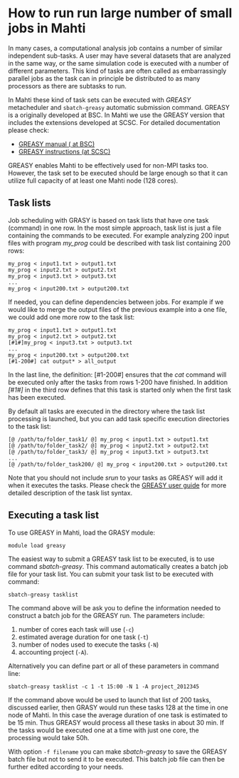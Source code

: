 # How to run run large number of small jobs in Mahti

In many cases, a computational analysis job contains a number of similar independent sub-tasks. 
A user may have several datasets that are analyzed in the same way, or the same simulation code 
is executed with a number of different parameters. This kind of tasks are often called as 
embarrassingly parallel jobs as the task can in principle be distributed to as many processors 
as there are subtasks to run. 

In Mahti these kind of task sets can be executed with *GREASY* metacheduler 
and `sbatch-greasy` automatic submission command.  GREASY is a originally developed at BSC. 
In Mahti we use the GREASY version that includes the extensions developed at SCSC. 
For detailed documentation please check:

   * [GREASY manual ( at BSC)](https://github.com/BSC-Support-Team/GREASY/raw/master/doc/greasy_userguide.pdf)
   * [GREASY instructions (at SCSC) ](https://user.cscs.ch/tools/high_throughput/)
   
GREASY enables Mahti to be effectively used for non-MPI tasks too. However, the task set to be executed 
should be large enough so that it can utilize full capacity of at least one Mahti node (128 cores).

   
## Task lists

Job scheduling with GRASY is based on task lists that have one task (command) in one row. In the most simple approach,
task list is just a file containing the commands to be executed. For example analyzing 200 input files with program _my_prog_ 
could be described with task list containing 200 rows:
```text
my_prog < input1.txt > output1.txt
my_prog < input2.txt > output2.txt
my_prog < input3.txt > output3.txt
...
my_prog < input200.txt > output200.txt
```

If needed, you can define dependencies between jobs. For example if we would like to merge the output files of the previous example into a one file, we could add one more row to the task list:

```text
my_prog < input1.txt > output1.txt
my_prog < input2.txt > output2.txt
[#1#]my_prog < input3.txt > output3.txt
...
my_prog < input200.txt > output200.txt
[#1-200#] cat output* > all_output
```
In the last line, the definition:
[#1-200#] ensures that the _cat_ command will be executed only after the tasks from rows 1-200 have finished.
In addition _[#1#]_ in the third row defines that this task is started only when the first task has been executed. 

By default all tasks are executed in the directory where the task list processing is launched, but you can add task specific execution directories to the task list:

```text
[@ /path/to/folder_task1/ @] my_prog < input1.txt > output1.txt
[@ /path/to/folder_task2/ @] my_prog < input2.txt > output2.txt
[@ /path/to/folder_task3/ @] my_prog < input3.txt > output3.txt
...
[@ /path/to/folder_task200/ @] my_prog < input200.txt > output200.txt
```
Note that you should not include _srun_ to your tasks as GREASY will add it when it executes the tasks. 
Please check the [GREASY user guide](https://github.com/BSC-Support-Team/GREASY/raw/master/doc/greasy_userguide.pdf) for more detailed 
description of the task list syntax.


## Executing a task list

To use GREASY in Mahti, load the GRASY module:
```text
module load greasy
```
The easiest way to submit a GREASY task list to be executed, is to use command _sbatch-greasy_.
This command automatically creates a batch job file for your task list. You can submit your task list to be executed 
with command:

```text
sbatch-greasy tasklist
```
The command above will be ask you to define the information needed to construct a batch job for the GREASY run. 
The parameters include: 
   1. number of cores each task will use (`-c`)
   2. estimated average duration for one task (`-t`)
   3. number of nodes used to execute the tasks (`-N`)
   4. accounting project (`-A`).

Alternatively you can define part or all of these parameters in command line:
```text
sbatch-greasy tasklist -c 1 -t 15:00 -N 1 -A project_2012345
```
If the command above would be used to launch that list of 200 tasks, discussed earlier,
then GRASY would run these tasks 128 at the time in one node of Mahti. In this case the average
duration of one task is estimated to be 15 min. Thus GREASY would process all these tasks in about 30 min.
If the tasks would be executed one at a time with just one core, the processing would take 50h.

With option `-f filename` you can make _sbatch-greasy_ to save the GREASY batch
file but not to send it to be executed. This batch job file can then be further 
edited according to your needs.












